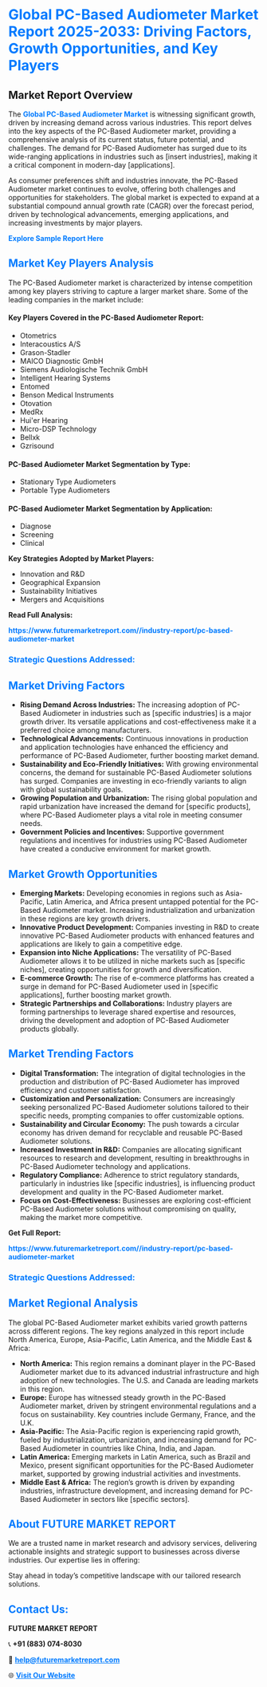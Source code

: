 <h1 style="color: #007BFF;">Global PC-Based Audiometer Market Report 2025-2033: Driving Factors, Growth Opportunities, and Key Players</h1>

<section id="overview">
<h2>Market Report Overview</h2>
<p>The <a href="https://www.futuremarketreport.com//industry-report/pc-based-audiometer-market" style="color: #007BFF; text-decoration: none;"><strong>Global PC-Based Audiometer Market</strong></a> is witnessing significant growth, driven by increasing demand across various industries. This report delves into the key aspects of the PC-Based Audiometer market, providing a comprehensive analysis of its current status, future potential, and challenges. The demand for PC-Based Audiometer has surged due to its wide-ranging applications in industries such as [insert industries], making it a critical component in modern-day [applications].</p>
<p>As consumer preferences shift and industries innovate, the PC-Based Audiometer market continues to evolve, offering both challenges and opportunities for stakeholders. The global market is expected to expand at a substantial compound annual growth rate (CAGR) over the forecast period, driven by technological advancements, emerging applications, and increasing investments by major players.</p>
</section>

<section id="overview">
<p><a href="https://www.futuremarketreport.com//request-sample/reportId=50571" style="color: #007BFF; text-decoration: none;"><strong>Explore Sample Report Here</strong></a></p>
</section>

<section id="key-players">
<h2 style="color: #007BFF;">Market Key Players Analysis</h2>
<p>The PC-Based Audiometer market is characterized by intense competition among key players striving to capture a larger market share. Some of the leading companies in the market include:</p>
<h4>Key Players Covered in the PC-Based Audiometer Report:</h4>
<ul><li>Otometrics</li><li>Interacoustics A/S</li><li>Grason-Stadler</li><li>MAICO Diagnostic GmbH</li><li>Siemens Audiologische Technik GmbH</li><li>Intelligent Hearing Systems</li><li>Entomed</li><li>Benson Medical Instruments</li><li>Otovation</li><li>MedRx</li><li>Hui&#039;er Hearing</li><li>Micro-DSP Technology</li><li>Bellxk</li><li>Gzrisound</li></ul>
<h4>PC-Based Audiometer Market Segmentation by Type:</h4>
<ul><li>Stationary Type Audiometers</li><li>Portable Type Audiometers</li></ul>

<h4>PC-Based Audiometer Market Segmentation by Application:</h4>
<ul><li>Diagnose</li><li>Screening</li><li>Clinical</li></ul>
<p><strong>Key Strategies Adopted by Market Players:</strong></p>
<ul>
<li>Innovation and R&D</li>
<li>Geographical Expansion</li>
<li>Sustainability Initiatives</li>
<li>Mergers and Acquisitions</li>
</ul>
</section>

<section>
<p><strong>Read Full Analysis: </strong></p><a href="https://www.futuremarketreport.com//industry-report/pc-based-audiometer-market" style="color: #007BFF; text-decoration: none;"><strong>https://www.futuremarketreport.com//industry-report/pc-based-audiometer-market</strong></a>
<h3 style="color: #007BFF;">Strategic Questions Addressed:</h3>
</section>

<section id="driving-factors">
<h2 style="color: #007BFF;">Market Driving Factors</h2>
<ul>
<li><strong>Rising Demand Across Industries:</strong> The increasing adoption of PC-Based Audiometer in industries such as [specific industries] is a major growth driver. Its versatile applications and cost-effectiveness make it a preferred choice among manufacturers.</li>
<li><strong>Technological Advancements:</strong> Continuous innovations in production and application technologies have enhanced the efficiency and performance of PC-Based Audiometer, further boosting market demand.</li>
<li><strong>Sustainability and Eco-Friendly Initiatives:</strong> With growing environmental concerns, the demand for sustainable PC-Based Audiometer solutions has surged. Companies are investing in eco-friendly variants to align with global sustainability goals.</li>
<li><strong>Growing Population and Urbanization:</strong> The rising global population and rapid urbanization have increased the demand for [specific products], where PC-Based Audiometer plays a vital role in meeting consumer needs.</li>
<li><strong>Government Policies and Incentives:</strong> Supportive government regulations and incentives for industries using PC-Based Audiometer have created a conducive environment for market growth.</li>
</ul>
</section>

<section id="growth-opportunities">
<h2 style="color: #007BFF;">Market Growth Opportunities</h2>
<ul>
<li><strong>Emerging Markets:</strong> Developing economies in regions such as Asia-Pacific, Latin America, and Africa present untapped potential for the PC-Based Audiometer market. Increasing industrialization and urbanization in these regions are key growth drivers.</li>
<li><strong>Innovative Product Development:</strong> Companies investing in R&D to create innovative PC-Based Audiometer products with enhanced features and applications are likely to gain a competitive edge.</li>
<li><strong>Expansion into Niche Applications:</strong> The versatility of PC-Based Audiometer allows it to be utilized in niche markets such as [specific niches], creating opportunities for growth and diversification.</li>
<li><strong>E-commerce Growth:</strong> The rise of e-commerce platforms has created a surge in demand for PC-Based Audiometer used in [specific applications], further boosting market growth.</li>
<li><strong>Strategic Partnerships and Collaborations:</strong> Industry players are forming partnerships to leverage shared expertise and resources, driving the development and adoption of PC-Based Audiometer products globally.</li>
</ul>
</section>

<section id="trending-factors">
<h2 style="color: #007BFF;">Market Trending Factors</h2>
<ul>
<li><strong>Digital Transformation:</strong> The integration of digital technologies in the production and distribution of PC-Based Audiometer has improved efficiency and customer satisfaction.</li>
<li><strong>Customization and Personalization:</strong> Consumers are increasingly seeking personalized PC-Based Audiometer solutions tailored to their specific needs, prompting companies to offer customizable options.</li>
<li><strong>Sustainability and Circular Economy:</strong> The push towards a circular economy has driven demand for recyclable and reusable PC-Based Audiometer solutions.</li>
<li><strong>Increased Investment in R&D:</strong> Companies are allocating significant resources to research and development, resulting in breakthroughs in PC-Based Audiometer technology and applications.</li>
<li><strong>Regulatory Compliance:</strong> Adherence to strict regulatory standards, particularly in industries like [specific industries], is influencing product development and quality in the PC-Based Audiometer market.</li>
<li><strong>Focus on Cost-Effectiveness:</strong> Businesses are exploring cost-efficient PC-Based Audiometer solutions without compromising on quality, making the market more competitive.</li>
</ul>
</section>

<section>
<p><strong>Get Full Report: </strong></p><a href="https://www.futuremarketreport.com//industry-report/pc-based-audiometer-market" style="color: #007BFF; text-decoration: none;"><strong>https://www.futuremarketreport.com//industry-report/pc-based-audiometer-market</strong></a>
<h3 style="color: #007BFF;">Strategic Questions Addressed:</h3>
</section>


<section id="regional-analysis">
<h2 style="color: #007BFF;">Market Regional Analysis</h2>
<p>The global PC-Based Audiometer market exhibits varied growth patterns across different regions. The key regions analyzed in this report include North America, Europe, Asia-Pacific, Latin America, and the Middle East & Africa:</p>
<ul>
<li><strong>North America:</strong> This region remains a dominant player in the PC-Based Audiometer market due to its advanced industrial infrastructure and high adoption of new technologies. The U.S. and Canada are leading markets in this region.</li>
<li><strong>Europe:</strong> Europe has witnessed steady growth in the PC-Based Audiometer market, driven by stringent environmental regulations and a focus on sustainability. Key countries include Germany, France, and the U.K.</li>
<li><strong>Asia-Pacific:</strong> The Asia-Pacific region is experiencing rapid growth, fueled by industrialization, urbanization, and increasing demand for PC-Based Audiometer in countries like China, India, and Japan.</li>
<li><strong>Latin America:</strong> Emerging markets in Latin America, such as Brazil and Mexico, present significant opportunities for the PC-Based Audiometer market, supported by growing industrial activities and investments.</li>
<li><strong>Middle East & Africa:</strong> The region’s growth is driven by expanding industries, infrastructure development, and increasing demand for PC-Based Audiometer in sectors like [specific sectors].</li>
</ul>
</section>

<footer>
<h2 style="color: #007BFF;">About FUTURE MARKET REPORT</h2>
<p>We are a trusted name in market research and advisory services, delivering actionable insights and strategic support to businesses across diverse industries. Our expertise lies in offering:</p>

<p>Stay ahead in today’s competitive landscape with our tailored research solutions.</p>

<h2 style="color: #007BFF;">Contact Us:</h2>
<p><strong>FUTURE MARKET REPORT</strong></p>
<p>📞 <strong>+91 (883) 074-8030</strong></p>
<p>📧 <strong><a href="mailto:help@futuremarketreport.com" style="color: #007BFF;">help@futuremarketreport.com</a></strong></p>
<p>🌐 <strong><a href="https://www.futuremarketreport.com/" style="color: #007BFF;">Visit Our Website</a></strong></p>
</footer>